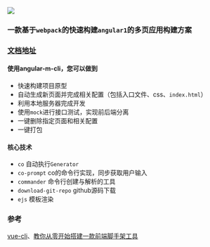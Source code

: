 ![](https://upload-images.jianshu.io/upload_images/1495096-ae70d8dd97a57e89.jpg?imageMogr2/auto-orient/strip%7CimageView2/2/w/1240)

### 一款基于`webpack`的快速构建`angular1`的多页应用构建方案

### [文档地址](https://mescalchuan.github.io/angular-m-cli)

#### 使用angular-m-cli，您可以做到
* 快速构建项目原型
* 自动生成新页面并完成相关配置（包括入口文件、css、`index.html`）
* 利用本地服务器完成开发
* 使用`mock`进行接口测试，实现前后端分离
* 一键删除指定页面和相关配置
* 一键打包

#### 核心技术
* `co` 自动执行`Generator`
* `co-prompt` co的命令行实现，同步获取用户输入
* `commander` 命令行创建与解析的工具
* `download-git-repo` github源码下载
* `ejs` 模板渲染


### 参考
[vue-cli](https://github.com/vuejs/vue-cli)、[教你从零开始搭建一款前端脚手架工具](https://segmentfault.com/a/1190000006190814)

